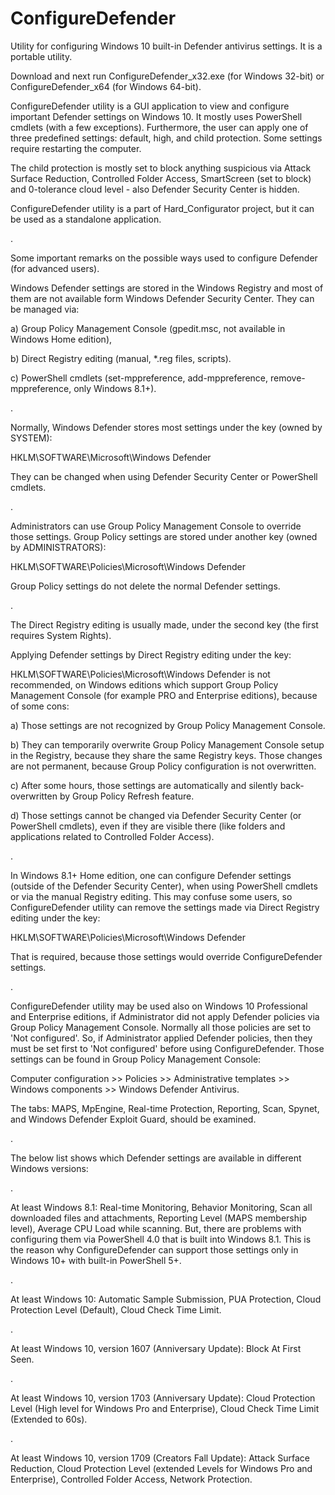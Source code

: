 # ConfigureDefender 

Utility for configuring Windows 10 built-in Defender antivirus settings. It is a portable utility. 

Download and next run ConfigureDefender_x32.exe (for Windows 32-bit) or ConfigureDefender_x64 (for Windows 64-bit). 
 
ConfigureDefender utility is a GUI application to view and configure important Defender settings on Windows 10. It mostly uses PowerShell cmdlets (with a few exceptions). Furthermore, the user can apply one of three predefined settings: default, high, and child protection. Some settings require restarting the computer. 
 
The child protection is mostly set to block anything suspicious via Attack Surface Reduction, Controlled Folder Access, SmartScreen (set to block) and 0-tolerance cloud level - also Defender Security Center is hidden. 

ConfigureDefender utility is a part of Hard_Configurator project, but it can be used as a standalone application.  

.
 
Some important remarks on the possible ways used to configure Defender (for advanced users). 
 
Windows Defender settings are stored in the Windows Registry and most of them are not available form Windows Defender Security Center. They can be managed via:

 a) Group Policy Management Console (gpedit.msc, not available in Windows Home edition), 

 b) Direct Registry editing (manual, *.reg files, scripts). 
 
 c) PowerShell cmdlets (set-mppreference, add-mppreference, remove-mppreference, only Windows 8.1+). 

. 

Normally, Windows Defender stores most settings under the key (owned by SYSTEM):  
 
HKLM\SOFTWARE\Microsoft\Windows Defender 

They can be changed when using Defender Security Center or PowerShell cmdlets.  

. 

Administrators can use Group Policy Management Console to override those settings. Group Policy settings are stored under another key (owned by ADMINISTRATORS):  
 
HKLM\SOFTWARE\Policies\Microsoft\Windows Defender 

Group Policy settings do not delete the normal Defender settings. 
 
. 

The Direct Registry editing is usually made, under the second key (the first requires System Rights). 

Applying Defender settings by Direct Registry editing under the key:  

HKLM\SOFTWARE\Policies\Microsoft\Windows Defender 
is not recommended, on Windows editions which support Group Policy Management Console (for example PRO and Enterprise editions), because of some cons: 

a) Those settings are not recognized by Group Policy Management Console. 
 
b) They can temporarily overwrite Group Policy Management Console setup in the Registry, because they share the same Registry keys. Those changes are not permanent, because Group Policy configuration is not overwritten. 

c) After some hours, those settings are automatically and silently back-overwritten by Group Policy Refresh feature. 

d) Those settings cannot be changed via Defender Security Center (or PowerShell cmdlets), even if they are visible there (like folders and applications related to Controlled Folder Access). 
 
. 

In Windows 8.1+ Home edition, one can configure Defender settings (outside of the Defender Security Center), when using PowerShell cmdlets or via the manual Registry editing. This may confuse some users, so ConfigureDefender utility can remove the settings made via Direct Registry editing under the key:  
 
HKLM\SOFTWARE\Policies\Microsoft\Windows Defender 
 
That is required, because those settings would override ConfigureDefender settings. 
 
. 

ConfigureDefender utility may be used also on Windows 10 Professional and Enterprise editions, if Administrator did not apply Defender policies via Group Policy Management Console. Normally all those policies are set to 'Not configured'. So, if Administrator applied Defender policies, then they must be set first to 'Not configured' before using ConfigureDefender. Those settings can be found in Group Policy Management Console:  
 
Computer configuration >> Policies >> Administrative templates >> Windows components >> Windows Defender Antivirus. 
 
The tabs: MAPS, MpEngine, Real-time Protection, Reporting, Scan, Spynet, and Windows Defender Exploit Guard, should be examined.  

. 

 
The below list shows which Defender settings are available in different Windows versions: 

.
 
At least Windows 8.1: Real-time Monitoring, Behavior Monitoring, Scan all downloaded files and attachments, Reporting Level (MAPS membership level), Average CPU Load while scanning. But, there are problems with configuring them via PowerShell 4.0 that is built into Windows 8.1. This is the reason why ConfigureDefender can support those settings only in Windows 10+ with built-in PowerShell 5+.



.
 
At least Windows 10: Automatic Sample Submission, PUA Protection, Cloud Protection Level (Default), Cloud Check Time Limit. 

.
 
At least Windows 10, version 1607 (Anniversary Update): Block At First Seen. 
 
.
 
At least Windows 10, version 1703 (Anniversary Update): Cloud Protection Level (High level for Windows Pro and Enterprise), Cloud Check Time Limit (Extended to 60s). 
 
.
 
At least Windows 10, version 1709 (Creators Fall Update): Attack Surface Reduction, Cloud Protection Level (extended Levels for Windows Pro and Enterprise), Controlled Folder Access, Network Protection. 
